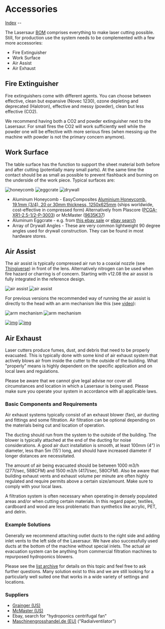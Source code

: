 Accessories
===========

[Index](index.md) -- 

The Lasersaur [BOM](bom.md) comprises everything to make laser cutting possible. Still, for production use the system needs to be complemented with a few more accessories:

- Fire Extinguisher
- Work Surface
- Air Assist
- Air Exhaust


Fire Extinguisher
-----------------

Fire extinguishers come with different agents. You can choose between effective, clean but expansive (Novec 1230), ozone depleting and deprecated (Halotron), effective and messy (powder), clean but less effective (CO2).

We recommend having both a CO2 and powder extinguisher next to the Lasersaur. For small fires  the CO2 will work sufficiently well while the powder one will be effective with more serious fires (when messing up the machine with powder is not the primary concern anymore). 


<a name="surface"></a>

Work Surface
------------

The table surface has the function to support the sheet material both before and after cutting (potentially many small parts). At the same time the contact should be as small as possible to prevent flashback and burning on the underside of the work piece. Typical surfaces are:

![honeycomb](http://farm8.staticflickr.com/7041/6950047235_2843464f3b_o.jpg)
![eggcrate](http://farm8.staticflickr.com/7054/6803943766_34dce803c4_o.jpg)
![drywall](http://farm8.staticflickr.com/7209/6950047291_73a7abe53e_o.jpg)

- Aluminum Honeycomb - EasyComposites [Aluminium Honeycomb, 19.1mm (3/4), 20 or 30mm thickness, 1250x625mm](http://www.easycomposites.co.uk/products/core-materials/19mm-aluminium-honeycomb.aspx) (ships worldwide, cost-effective in compressed form)
Alternatively from Plascore ([PCGA-XR1-2.5-1/2-P-3003](http://www.plascore.com/aluminum-honeycomb-pcga-xr-3003.php)) or McMaster ([9635K37](http://www.mcmaster.com/#9635K37))
- Aluminum Eggcrate - e.g. from [this ebay sale](http://www.ebay.com/itm/MILL-SILVER-Aluminum-Eggcrate-1-2-Cells-2-X-4-NEW-/260798102979#vi-content) or [ebay search](http://www.ebay.com/sch/i.html?_nkw=Aluminum+Eggcrate&_sacat=0&_odkw=Aluminum+Eggcrate&_osacat=0&_from=R40)
- Array of Drywall Angles - These are very common lightweight 90 degree angles used for drywall construction. They can be found in most hardware stores.



Air Assist
----------
The air assist is typically compressed air run to a coaxial nozzle (see [Thingiverse](http://www.thingiverse.com/search?q=lasersaur&sa=Search)) in front of the lens. Alternatively nitrogen can be used when fire hazard or charring is of concern. Starting with v12.08 the air assist is fully integrated in the reference design. 

![air assist](http://farm8.staticflickr.com/7054/6857621606_fa6354dca8_m.jpg)
![air assist](http://farm8.staticflickr.com/7054/6973307346_0674b570aa_m.jpg)

For previous versions the recommended way of running the air assist is directly to the head with an arm mechanism like this (see [video](http://www.flickr.com/photos/wardelder/6615816201/in/set-72157628670348341)):

![arm mechanism](http://farm7.staticflickr.com/6068/6116220579_38b0105f6c_m.jpg)
![arm mechanism](http://farm8.staticflickr.com/7157/6615449489_4dba6bb89d_m.jpg)

[![img](http://farm8.staticflickr.com/7147/6779174395_9df4755bf0_m.jpg)](http://www.flickr.com/photos/mangtronix/6779174395/in/pool-1471798@N22/)
[![img](http://farm7.staticflickr.com/6060/6423829623_6bb3ba14fb_m.jpg)](http://www.flickr.com/photos/girlontheles/6423829623/in/pool-1471798@N22/)



Air Exhaust
-----------

Laser cutters produce fumes, dust, and debris that need to be properly evacuated. This is typically done with some kind of air exhaust system that actively blows air from inside the cutter to the outside of the building. What "properly" means is highly dependent on the specific application and on local laws and regulations.

Please be aware that we cannot give legal advise nor cover all circumstances and location in which a Lasersaur is being used. Please make sure you operate your system in accordance with all applicable laws.


### Basic Components and Requirements

Air exhaust systems typically consist of an exhaust blower (fan), air ducting and fittings and some filtration. Air filtration can be optional depending on the materials being cut and location of operation.

The ducting should run from the system to the outside of the building. The blower is typically attached at the end of the ducting for noise considerations. A good air duct installation is smooth, at least 100mm (4") in diameter, less than 5m (15') long, and should have increased diameter if longer distances are necessitated.

The amount of air being evacuated should be between 1000 m3/h (277l/sec, 588CFM) and 1500 m3/h (417l/sec, 580CFM). Also be aware that building exhaust vents and exhaust volume per minute are often highly regulated and require permits above a certain size/amount. Make sure to comply with your local laws.

A filtration system is often necessary when operating in densely populated areas and/or when cutting certain materials. In this regard paper, textiles, cardboard and wood are less problematic than synthetics like acrylic, PET, and delrin.


### Example Solutions

Generally we recommend attaching outlet ducts to the right side and adding inlet vents to the left side of the Lasersaur. We have also successfully used ducts at the bottom of the machine without special inlets. The actual air evacuation system can be anything from commercial filtration machines to repurposed hydroponics blowers.

Please see the [list archive](https://groups.google.com/forum/#!forum/lasersaur) for details on this topic and feel free to ask further questions. Many solution exist to this and we are still looking for a particularly well suited one that works in a wide variety of settings and locations.

### Suppliers

- [Grainger (US)](http://www.grainger.com)
- [McMaster (US)](http://www.mcmaster.com/)
- Ebay, search for "hydroponics centrifugal fan"
- [Maschinengrosshandel.de (EU)](http://www.maschinengrosshandel.de) ("Radialventilator")


